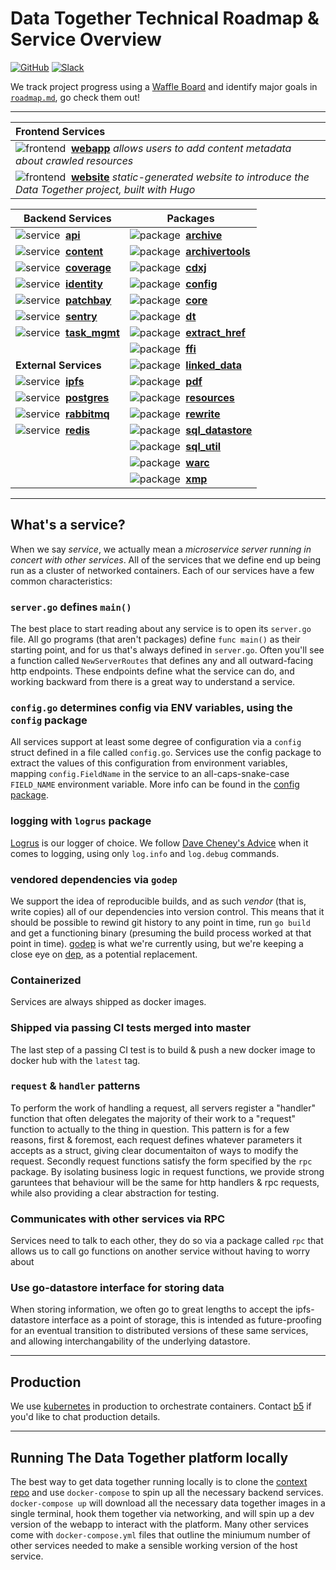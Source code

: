 # Data Together Technical Roadmap & Service Overview

[![GitHub](https://img.shields.io/badge/project-Data_Together-487b57.svg?style=flat-square)](http://github.com/datatogether)
[![Slack](https://img.shields.io/badge/slack-Archivers-b44e88.svg?style=flat-square)](https://archivers-slack.herokuapp.com/)

We track project progress using a [Waffle Board](https://waffle.io/datatogether/roadmap) and identify major goals in [`roadmap.md`](./docs/roadmap.md), go check them out!

** **

| Frontend Services |
|:---|
| ![frontend](./diagrams/icon_service@2x.png)&nbsp; [**webapp**](https://github.com/datatogether/webapp) _allows users to add content metadata about crawled resources_ |
| ![frontend](./diagrams/icon_service@2x.png)&nbsp; [**website**](https://github.com/datatogether/website) _static-generated website to introduce the Data Together project, built with Hugo_ |

| Backend Services                                                                                         | Packages                                                                                                        |
|----------------------------------------------------------------------------------------------------------|-----------------------------------------------------------------------------------------------------------------|
| ![service](./diagrams/icon_service@2x.png)&nbsp;&nbsp;[**api**](https://github.com/datatogether/api)                | ![package](./diagrams/icon_package@2x.png)&nbsp;&nbsp;[**archive**](https://github.com/datatogether/archive)               |
| ![service](./diagrams/icon_service@2x.png)&nbsp;&nbsp;[**content**](https://github.com/datatogether/content)        | ![package](./diagrams/icon_package@2x.png)&nbsp;&nbsp;[**archivertools**](https://github.com/datatogether/archivertools)   |
| ![service](./diagrams/icon_service@2x.png)&nbsp;&nbsp;[**coverage**](https://github.com/datatogether/coverage)      | ![package](./diagrams/icon_package@2x.png)&nbsp;&nbsp;[**cdxj**](https://github.com/datatogether/cdxj)                     |
| ![service](./diagrams/icon_service@2x.png)&nbsp;&nbsp;[**identity**](https://github.com/datatogether/identity)      | ![package](./diagrams/icon_package@2x.png)&nbsp;&nbsp;[**config**](https://github.com/datatogether/config)                 |
| ![service](./diagrams/icon_service@2x.png)&nbsp;&nbsp;[**patchbay**](https://github.com/datatogether/patchbay)      | ![package](./diagrams/icon_package@2x.png)&nbsp;&nbsp;[**core**](https://github.com/datatogether/core)                     |
| ![service](./diagrams/icon_service@2x.png)&nbsp;&nbsp;[**sentry**](https://github.com/datatogether/sentry)          | ![package](./diagrams/icon_package@2x.png)&nbsp;&nbsp;[**dt**](https://github.com/datatogether/dt)                         |
| ![service](./diagrams/icon_service@2x.png)&nbsp;&nbsp;[**task_mgmt**](https://github.com/datatogether/task_mgmt)    | ![package](./diagrams/icon_package@2x.png)&nbsp;&nbsp;[**extract_href**](https://github.com/datatogether/extract_href)     |
|                                                                                                          | ![package](./diagrams/icon_package@2x.png)&nbsp;&nbsp;[**ffi**](https://github.com/datatogether/ffi)                        |
| **External Services**                                                                                    | ![package](./diagrams/icon_package@2x.png)&nbsp;&nbsp;[**linked_data**](https://github.com/datatogether/linked_data)        |
| ![service](./diagrams/icon_service@2x.png)&nbsp;&nbsp;[**ipfs**](https://github.com/ipfs/go-ipfs)                   | ![package](./diagrams/icon_package@2x.png)&nbsp;&nbsp;[**pdf**](https://github.com/datatogether/pdf)                        |
| ![service](./diagrams/icon_service@2x.png)&nbsp;&nbsp;[**postgres**](https://github.com/postgres/postgres)          | ![package](./diagrams/icon_package@2x.png)&nbsp;&nbsp;[**resources**](https://github.com/datatogether/resources)            |
| ![service](./diagrams/icon_service@2x.png)&nbsp;&nbsp;[**rabbitmq**](https://github.com/rabbitmq/rabbitmq-server)   | ![package](./diagrams/icon_package@2x.png)&nbsp;&nbsp;[**rewrite**](https://github.com/datatogether/rewrite)                |
| ![service](./diagrams/icon_service@2x.png)&nbsp;&nbsp;[**redis**](https://github.com/antirez/redis)                 | ![package](./diagrams/icon_package@2x.png)&nbsp;&nbsp;[**sql_datastore**](https://github.com/datatogether/sql_datastore)    |
|                                                                                                          | ![package](./diagrams/icon_package@2x.png)&nbsp;&nbsp;[**sql_util**](https://github.com/datatogether/sql_util)              |
|                                                                                                          | ![package](./diagrams/icon_package@2x.png)&nbsp;&nbsp;[**warc**](https://github.com/datatogether/warc)                      |
|                                                                                                          | ![package](./diagrams/icon_package@2x.png)&nbsp;&nbsp;[**xmp**](https://github.com/datatogether/xmp)                        |

** **
## What's a service?

When we say _service_, we actually mean a _microservice server running in concert with other services_. All of the services that we define end up being run as a cluster of networked containers. Each of our services have a few common characteristics:

### `server.go` defines `main()`
The best place to start reading about any service is to open its `server.go` file. All go programs (that aren't packages) define `func main()` as their starting point, and for us that's always defined in `server.go`. Often you'll see a function called `NewServerRoutes` that defines any and all outward-facing http endpoints. These endpoints define what the service can do, and working backward from there is a great way to understand a service.

### `config.go` determines config via ENV variables, using the `config` package
All services support at least some degree of configuration via a `config` struct defined in a file called `config.go`. Services use the config package to extract the values of this configuration from environment variables, mapping `config.FieldName` in the service to an all-caps-snake-case `FIELD_NAME` environment variable. More info can be found in the [config package](https://github.com/datatogether/config).

### logging with `logrus` package
[Logrus](https://github.com/sirupsen/logrus) is our logger of choice. We follow [Dave Cheney's Advice](https://dave.cheney.net/2015/11/05/lets-talk-about-logging) when it comes to logging, using only `log.info` and `log.debug` commands.

### vendored dependencies via `godep`
We support the idea of reproducible builds, and as such _vendor_ (that is, write copies) all of our dependencies into version control. This means that it should be possible to rewind git history to any point in time, run `go build` and get a functioning binary (presuming the build process worked at that point in time). [godep](https://github.com/tools/godep) is what we're currently using, but we're keeping a close eye on [dep](https://github.com/golang/dep), as a potential replacement.

### Containerized
Services are always shipped as docker images.

### Shipped via passing CI tests merged into master
The last step of a passing CI test is to build & push a new docker image to docker hub with the `latest` tag.

### `request` & `handler` patterns
To perform the work of handling a request, all servers register a "handler" function that often delegates the majority of their work to a "request" function to actually to the thing in question. This pattern is for a few reasons, first & foremost, each request defines whatever parameters it accepts as a struct, giving clear documentaiton of ways to modify the request. Secondly request functions satisfy the form specified by the `rpc` package. By isolating business logic in request functions, we provide strong garuntees that behaviour will be the same for http handlers & rpc requests, while also providing a clear abstraction for testing.

### Communicates with other services via RPC
Services need to talk to each other, they do so via a package called `rpc` that allows us to call go functions on another service without having to worry about

### Use go-datastore interface for storing data
When storing information, we often go to great lengths to accept the ipfs-datastore interface as a point of storage, this is intended as future-proofing for an eventual transition to distributed versions of these same services, and allowing interchangability of the underlying datastore.


** ** 
## Production

We use [kubernetes](https://kubernetes.io) in production to orchestrate containers. Contact [b5](https://github.com/b5) if you'd like to chat production details.


** **
## Running The Data Together platform locally

The best way to get data together running locally is to clone the [context repo](https://github.com/datatogether/context) and use `docker-compose` to spin up all the necessary backend services. `docker-compose up` will download all the necessary data together images in a single terminal, hook them together via networking, and will spin up a dev version of the webapp to interact with the platform. Many other services come with `docker-compose.yml` files that outline the miniumum number of other services needed to make a sensible working version of the host service.

